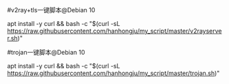 #v2ray+tls一键脚本@Debian 10



apt   install   -y   curl   &&   bash    -c     "$(curl -sL   https://raw.githubusercontent.com/hanhongju/my_script/master/v2rayserver.sh)"



#trojan一键脚本@Debian 10



apt   install   -y   curl   &&   bash    -c     "$(curl -sL   https://raw.githubusercontent.com/hanhongju/my_script/master/trojan.sh)"



